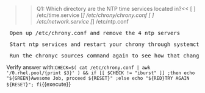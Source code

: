 >>Q1: Which directory are the NTP time services located in?<<
[ ] /etc/time.service
[*] /etc/chrony/chrony.conf
[ ] /etc/network.service
[*] /etc/ntp.conf

<pre> Open up /etc/chrony.conf and remove the 4 ntp servers </pre>

<pre> Start ntp services and restart your chrony through systemctl </pre>
<pre> Run the chronyc sources command again to see how that changed it </pre>

Verify answer with:`CHECK=$( cat /etc/chrony.conf | awk '/0.rhel.pool/{print $3}' ) && if [[ $CHECK != "iburst" ]] ;then echo "${GREEN}Awesome Job, proceed ${RESET}" ;else echo "${RED}TRY AGAIN ${RESET}"; fi`{{execute}}
